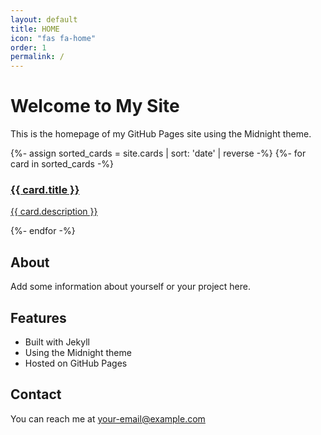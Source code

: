 ```yaml
---
layout: default
title: HOME
icon: "fas fa-home"
order: 1
permalink: /
---
```


# Welcome to My Site

This is the homepage of my GitHub Pages site using the Midnight theme.

<div class="card-container">
{%- assign sorted_cards = site.cards | sort: 'date' | reverse -%}
{%- for card in sorted_cards -%}
    <a href="{{ card.url | relative_url }}" class="card">
        <h3>{{ card.title }}</h3>
        <p>{{ card.description }}</p>
    </a>
{%- endfor -%}
</div>

## About

Add some information about yourself or your project here.

## Features

- Built with Jekyll
- Using the Midnight theme
- Hosted on GitHub Pages

## Contact

You can reach me at [your-email@example.com](mailto:your-email@example.com)
